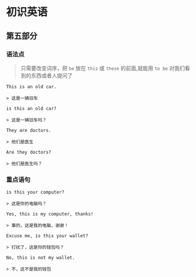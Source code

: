 # 初识英语

## 第五部分

### 语法点

> 只需要改变词序，把 `be` 放在 `this` 或 `these` 的前面,就能用
> `to be` 对我们看到的东西或者人提问了

```text
This is an old car.

> 这是一辆旧车
```

```text
is this an old car?

> 这是一辆旧车吗？
```

```text
They are doctors.

> 他们是医生
```

```text
Are they doctors?

> 他们是医生吗？
```

### 重点语句

```text
is this your computer?

> 这是你的电脑吗？
```

```text
Yes, this is my computer, thanks!

> 事的，这是我的电脑，谢谢！
```

```text
Excuse me, is this your wallet?

> 打扰了，这是你的钱包吗？
```

```text
No, this is not my wallet.

> 不，这不是我的钱包
```
